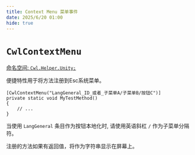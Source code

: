 ```yaml
---
title: Context Menu 菜单事件
date: 2025/6/20 01:00
hide: true
---
```


# `CwlContextMenu`

[命名空间: `Cwl.Helper.Unity;`](https://github.com/gottyduke/Elin.Plugins/blob/master/CustomWhateverLoader/Helper/Unity/ContextMenuHelper.cs)

便捷特性用于将方法注册到Esc系统菜单。

```cs:no-line-numbers
[CwlContextMenu("LangGeneral_ID_或者_子菜单A/子菜单B/按钮C")]
private static void MyTestMethod()
{
    // ...
}
```

当使用 `LangGeneral` 条目作为按钮本地化时, 请使用英语斜杠 `/` 作为子菜单分隔符。

注册的方法如果有返回值，将作为字符串显示在屏幕上。
